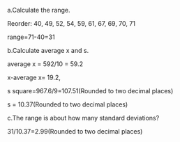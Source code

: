 a.Calculate the range.

  Reorder: 40, 49, 52, 54, 59, 61, 67, 69, 70, 71

  range=71-40=31
  
b.Calculate average x and s.

  average x = 592/10 = 59.2

  x-average x= 19.2, 
  
  s square=967.6/9=107.51(Rounded to two decimal places)
  
  s = 10.37(Rounded to two decimal places)

c.The range is about how many standard deviations?

  31/10.37=2.99(Rounded to two decimal places)
